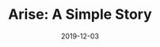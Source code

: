 ---
layout: album
date: 2019-12-03
title: "Arise: A Simple Story"
developer: Piccolo Studio
card-image: 0
card-offset: 0
banner-image: 0
banner-offset: 0
---